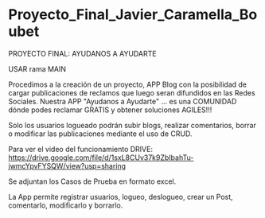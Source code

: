 # Proyecto_Final_Javier_Caramella_Boubet


PROYECTO FINAL: AYUDANOS A AYUDARTE

USAR rama MAIN

Procedimos a la creación de un proyecto, APP Blog con la posibilidad de cargar publicaciones de reclamos que luego seran difundidos en las Redes Sociales.
Nuestra APP "Ayudanos a Ayudarte" ... es una COMUNIDAD dónde podes reclamar GRATIS y obtener soluciones AGILES!!!

Solo los usuarios logueado podrán subir blogs, realizar comentarios, borrar o modificar las publicaciones mediante el uso de CRUD.

Para ver el video del funcionamiento DRIVE: https://drive.google.com/file/d/1sxL8CUv37k9ZbIbahTu-jwmcYpvFYSQW/view?usp=sharing

Se adjuntan los Casos de Prueba en formato excel.

La App permite registrar usuarios, logueo, deslogueo, crear un Post, comentarlo, modificarlo y borrarlo.
